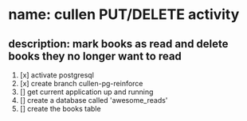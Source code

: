 # name: cullen PUT/DELETE activity

## description: mark books as read and delete books they no longer want to read

1. [x] activate postgresql
2. [x] create branch cullen-pg-reinforce
3. [] get current application up and running
4. [] create a database called 'awesome_reads'
5. [] create the books table
